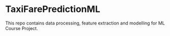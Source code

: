 # TaxiFarePredictionML
This repo contains data processing, feature extraction and modelling for ML Course Project. 
